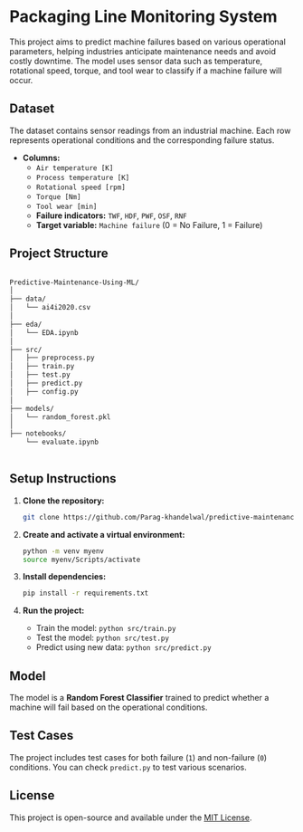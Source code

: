 
# Packaging Line Monitoring System

This project aims to predict machine failures based on various operational parameters, helping industries anticipate maintenance needs and avoid costly downtime. The model uses sensor data such as temperature, rotational speed, torque, and tool wear to classify if a machine failure will occur.

## Dataset

The dataset contains sensor readings from an industrial machine. Each row represents operational conditions and the corresponding failure status.

- **Columns:**
  - `Air temperature [K]`
  - `Process temperature [K]`
  - `Rotational speed [rpm]`
  - `Torque [Nm]`
  - `Tool wear [min]`
  - **Failure indicators:** `TWF`, `HDF`, `PWF`, `OSF`, `RNF`
  - **Target variable:** `Machine failure` (0 = No Failure, 1 = Failure)

## Project Structure

```bash

Predictive-Maintenance-Using-ML/
│
├── data/
│   └── ai4i2020.csv            
│
├── eda/
│   └── EDA.ipynb              
│
├── src/
│   ├── preprocess.py  
│   ├── train.py               
│   ├── test.py               
│   ├── predict.py            
│   ├── config.py              
│
├── models/
│   └── random_forest.pkl      
│
├── notebooks/
    └── evaluate.ipynb  
                 
```

## Setup Instructions

1. **Clone the repository:**
   ```bash
   git clone https://github.com/Parag-khandelwal/predictive-maintenance-ai4i.git
   ```

2. **Create and activate a virtual environment:**
   ```bash
   python -m venv myenv
   source myenv/Scripts/activate
   ```

3. **Install dependencies:**
   ```bash
   pip install -r requirements.txt
   ```

4. **Run the project:**
   - Train the model: `python src/train.py`
   - Test the model: `python src/test.py`
   - Predict using new data: `python src/predict.py`

## Model

The model is a **Random Forest Classifier** trained to predict whether a machine will fail based on the operational conditions.

## Test Cases

The project includes test cases for both failure (`1`) and non-failure (`0`) conditions. You can check `predict.py` to test various scenarios.

## License

This project is open-source and available under the [MIT License](LICENSE).
```

